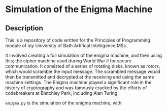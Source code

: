 # Simulation of the Enigma Machine

## Description
This is a repository of code written for the Principles of Programming module of my University of Bath Artifical Intelligence MSc.

It involved creating a full simulation of the enigma machine, and then using this; the cipher machine used during World War II for secure communication. It consisted of a series of rotating disks, known as rotors, which would scramble the input message. The scrambled message would then be transmitted and decrypted at the receiving end using the same machine settings. The Enigma machine played a significant role in the history of cryptography and was famously cracked by the efforts of codebreakers at Bletchley Park, including Alan Turing.

`enigma.py` is the simulation of the enigma machine, with 

